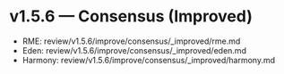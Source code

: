 # v1.5.6 — Consensus (Improved)

- RME: review/v1.5.6/improve/consensus/_improved/rme.md
- Eden: review/v1.5.6/improve/consensus/_improved/eden.md
- Harmony: review/v1.5.6/improve/consensus/_improved/harmony.md
